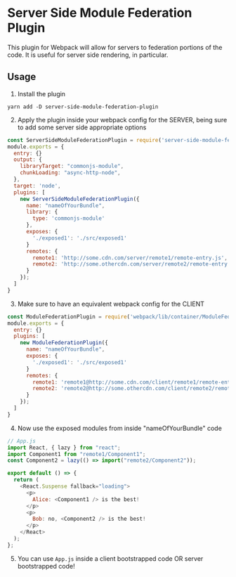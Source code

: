# Server Side Module Federation Plugin

This plugin for Webpack will allow for servers to federation portions of the code. It is useful for server side rendering, in particular.

## Usage

1. Install the plugin

```
yarn add -D server-side-module-federation-plugin
```

2. Apply the plugin inside your webpack config for the SERVER, being sure to add some server side appropriate options

```js
const ServerSideModuleFederationPlugin = require('server-side-module-federation-plugin');
module.exports = {
  entry: {}
  output: {
    libraryTarget: "commonjs-module",
    chunkLoading: "async-http-node",
  },
  target: 'node',
  plugins: [
    new ServerSideModuleFederationPlugin({
      name: "nameOfYourBundle",
      library: {
        type: 'commonjs-module'
      },
      exposes: {
        './exposed1': './src/exposed1'
      }
      remotes: {
        remote1: 'http://some.cdn.com/server/remote1/remote-entry.js',
        remote2: 'http://some.othercdn.com/server/remote2/remote-entry.js',
      }
    });
  ]
}
```

3. Make sure to have an equivalent webpack config for the CLIENT

```js
const ModuleFederationPlugin = require('webpack/lib/container/ModuleFederationPlugin');
module.exports = {
  entry: {}
  plugins: [
    new ModuleFederationPlugin({
      name: "nameOfYourBundle",
      exposes: {
        './exposed1': './src/exposed1'
      }
      remotes: {
        remote1: 'remote1@http://some.cdn.com/client/remote1/remote-entry.js',
        remote2: 'remote2@http://some.othercdn.com/client/remote2/remote-entry.js',
      }
    });
  ]
}
```

4. Now use the exposed modules from inside "nameOfYourBundle" code

```js
// App.js
import React, { lazy } from "react";
import Component1 from "remote1/Component1";
const Component2 = lazy(() => import("remote2/Component2"));

export default () => {
  return (
    <React.Suspense fallback="loading">
      <p>
        Alice: <Component1 /> is the best!
      </p>
      <p>
        Bob: no, <Component2 /> is the best!
      </p>
    </React>
  );
};
```

5. You can use `App.js` inside a client bootstrapped code OR server bootstrapped code!

